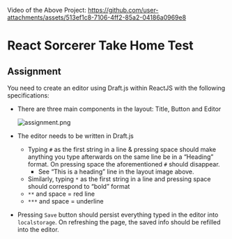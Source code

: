 Video of the Above Project: 
https://github.com/user-attachments/assets/513ef1c8-7106-4ff2-85a2-04186a0969e8


# React Sorcerer Take Home Test

## Assignment

You need to create an editor using Draft.js within ReactJS with the following specifications:

- There are three main components in the layout: Title, Button and Editor
    
    ![assignment.png](https://s3-us-west-2.amazonaws.com/secure.notion-static.com/89581388-a27d-4d56-8a46-15ebbde73839/assignment.png)
    
- The editor needs to be written in Draft.js
    - Typing `#` as the first string in a line & pressing space should make anything you type afterwards on the same line be in a “Heading” format. On pressing space the aforementioned `#` should disappear.
        - See “This is a heading” line in the layout image above.
    - Similarly, typing `*` as the first string in a line and pressing space should correspond to “bold” format
    - `**` and space = red line
    - `***` and space = underline
- Pressing `Save` button should persist everything typed in the editor into `localstorage`. On refreshing the page,  the saved info should be refilled into the editor.
